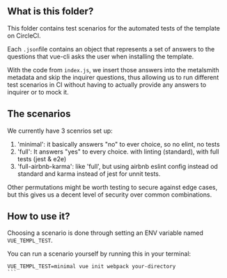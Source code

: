 ## What is this folder?

This folder contains test scenarios for the automated tests of the template on CircleCI.

Each `.json`file contains an object that represents a set of answers to the questions that vue-cli asks the user when installing the template.

With the code from `index.js`, we insert those answers into the metalsmith metadata and skip the inquirer questions, thus allowing us to run different test scenarios in CI without having to actually provide any answers to inquirer or to mock it.

## The scenarios

We currently have 3 scenrios set up:

1. 'minimal': it basically answers "no" to ever choice, so no elint, no tests
2. 'full': It answers "yes" to every choice. with linting (standard), with full tests (jest & e2e)
3. 'full-airbnb-karma': like 'full', but using airbnb eslint config instead od standard and karma instead of jest for unnit tests.

Other permutations might be worth testing to secure against edge cases, but this gives us a decent level of security over common combinations.

## How to use it?

Choosing a scenario is done through setting an ENV variable named `VUE_TEMPL_TEST`.

You can run a scenario yourself by running this in your terminal:

````
VUE_TEMPL_TEST=minimal vue init webpack your-directory
```
